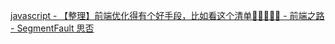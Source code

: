 
[javascript - 【整理】前端优化得有个好手段，比如看这个清单🍑🍒🍓🍆🌽 - 前端之路 - SegmentFault 思否](https://segmentfault.com/a/1190000022014372?utm_source=sf-related#)


